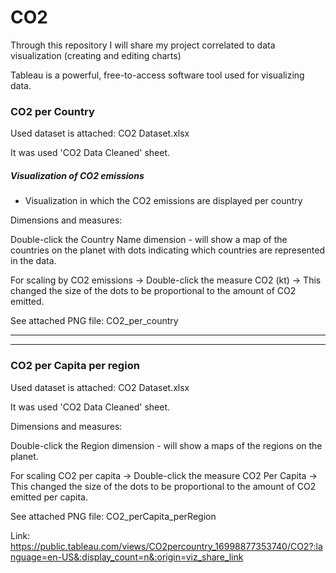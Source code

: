# CO2
Through this repository I will share my project correlated to data visualization (creating and editing charts)

Tableau is a powerful, free-to-access software tool used for visualizing data.

### CO2 per Country
Used dataset is attached: CO2 Dataset.xlsx

It was used 'CO2 Data Cleaned' sheet.

##### Visualization of CO2 emissions

- Visualization in which the CO2 emissions are displayed per country


Dimensions and measures:


Double-click the Country Name dimension - will show a map of the countries on the planet with dots indicating which countries are represented in the data.

For scaling by CO2 emissions -> Double-click the measure CO2 (kt) -> This changed the size of the dots to be proportional to the amount of CO2 emitted.

See attached PNG file: CO2_per_country

<hr>
<hr>

### CO2 per Capita per region
Used dataset is attached: CO2 Dataset.xlsx

It was used 'CO2 Data Cleaned' sheet.

Dimensions and measures:

Double-click the Region dimension - will show a maps of the regions on the planet. 

For scaling CO2 per capita -> Double-click the measure CO2 Per Capita -> This changed the size of the dots to be proportional to the amount of CO2 emitted per capita.


See attached PNG file: CO2_perCapita_perRegion

Link: https://public.tableau.com/views/CO2percountry_16998877353740/CO2?:language=en-US&:display_count=n&:origin=viz_share_link
